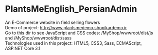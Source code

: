 # PlantsMeEnglish_PersianAdmin
An E-Commerce website in field selling flowers <br/>
Demo of project: http://www.plantsmedemo.shopikardemo.ir <br/>
Go to this dir to see JavaScript and CSS codes: /MyShop/wwwroot/dist/js and /MyShop/wwwroot/dist/sass <br/>
Technologies used in this project: HTML5, CSS3, Sass, ECMAScript, ASP.NET Core 3.1 <br/>
